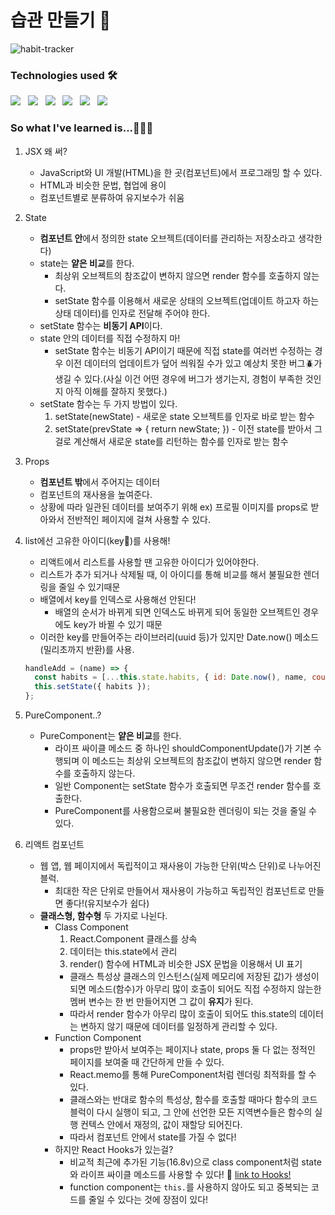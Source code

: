 # 습관 만들기 😤

![habit-tracker](https://user-images.githubusercontent.com/66554164/113257439-95117180-9305-11eb-9af8-6d6863d96ea0.gif)

### Technologies used 🛠

<p>
    <img src="https://img.shields.io/badge/React-61DAFB?style=flat&logo=React&logoColor=black"/>&nbsp;&nbsp;
    <img src="https://img.shields.io/badge/JavaScript-F7DF1E?style=flat&logo=JavaScript&logoColor=black"/>&nbsp;&nbsp;
    <img src="https://img.shields.io/badge/HTML-E34F26?style=flat&logo=HTML5&logoColor=white"/>&nbsp;&nbsp;
    <img src="https://img.shields.io/badge/CSS-1572B6?style=flat&logo=CSS3&logoColor=white"/>&nbsp;&nbsp;
    <img src="https://img.shields.io/badge/Node.js-339933?style=flat&logo=Node.js&logoColor=white"/>&nbsp;&nbsp;
    <img src="https://img.shields.io/badge/Yarn-2C8EBB?style=flat&logo=Yarn&logoColor=white"/>
 </p>

### So what I've learned is...🏃🏻‍♂️

1. JSX 왜 써?
   - JavaScript와 UI 개발(HTML)을 한 곳(컴포넌트)에서 프로그래밍 할 수 있다.
   - HTML과 비슷한 문법, 협업에 용이
   - 컴포넌트별로 분류하여 유지보수가 쉬움
2. State

   - **컴포넌트 안**에서 정의한 state 오브젝트(데이터를 관리하는 저장소라고 생각한다)
   - state는 **얕은 비교**를 한다.
     - 최상위 오브젝트의 참조값이 변하지 않으면 render 함수를 호출하지 않는다.
     - setState 함수를 이용해서 새로운 상태의 오브젝트(업데이트 하고자 하는 상태 데이터)를 인자로 전달해 주어야 한다.
   - setState 함수는 **비동기 API**이다.
   - state 안의 데이터를 직접 수정하지 마!
     - setState 함수는 비동기 API이기 때문에 직접 state를 여러번 수정하는 경우 이전 데이터의 업데이트가 덮어 씌워질 수가 있고 예상치 못한 버그🪲가 생길 수 있다.(사실 이건 어떤 경우에 버그가 생기는지, 경험이 부족한 것인지 아직 이해를 잘하지 못했다.)
   - setState 함수는 두 가지 방법이 있다.
     1. setState(newState) - 새로운 state 오브젝트를 인자로 바로 받는 함수
     2. setState(prevState => { return newState; }) - 이전 state를 받아서 그걸로 계산해서 새로운 state를 리턴하는 함수를 인자로 받는 함수

3. Props
   - **컴포넌트 밖**에서 주어지는 데이터
   - 컴포넌트의 재사용을 높여준다.
   - 상황에 따라 일관된 데이터를 보여주기 위해 ex) 프로필 이미지를 props로 받아와서 전반적인 페이지에 걸쳐 사용할 수 있다.
4. list에선 고유한 아이디(key🔑)를 사용해!
   - 리액트에서 리스트를 사용할 땐 고유한 아이디가 있어야한다.
   - 리스트가 추가 되거나 삭제될 때, 이 아이디를 통해 비교를 해서 불필요한 렌더링을 줄일 수 있기때문
   - 배열에서 key를 인덱스로 사용해선 안된다!
     - 배열의 순서가 바뀌게 되면 인덱스도 바뀌게 되어 동일한 오브젝트인 경우에도 key가 바뀔 수 있기 때문
   - 이러한 key를 만들어주는 라이브러리(uuid 등)가 있지만 Date.now() 메소드(밀리초까지 반환)를 사용.
   ```jsx
   handleAdd = (name) => {
     const habits = [...this.state.habits, { id: Date.now(), name, count: 0 }];
     this.setState({ habits });
   };
   ```
5. PureComponent..?
   - PureComponent는 **얕은 비교**를 한다.
     - 라이프 싸이클 메소드 중 하나인 shouldComponentUpdate()가 기본 수행되며 이 메소드는 최상위 오브젝트의 참조값이 변하지 않으면 render 함수를 호출하지 않는다.
     - 일반 Component는 setState 함수가 호출되면 무조건 render 함수를 호출한다.
     - PureComponent를 사용함으로써 불필요한 렌더링이 되는 것을 줄일 수 있다.
6. 리액트 컴포넌트
   - 웹 앱, 웹 페이지에서 독립적이고 재사용이 가능한 단위(박스 단위)로 나누어진 블럭.
     - 최대한 작은 단위로 만들어서 재사용이 가능하고 독립적인 컴포넌트로 만들면 좋다!(유지보수가 쉽다)
   - **클래스형, 함수형** 두 가지로 나뉜다.
     - Class Component
       1. React.Component 클래스를 상속
       2. 데이터는 this.state에서 관리
       3. render() 함수에 HTML과 비슷한 JSX 문법을 이용해서 UI 표기
       - 클래스 특성상 클래스의 인스턴스(실제 메모리에 저장된 값)가 생성이 되면 메소드(함수)가 아무리 많이 호출이 되어도 직접 수정하지 않는한 멤버 변수는 한 번 만들어지면 그 값이 **유지**가 된다.
       - 따라서 render 함수가 아무리 많이 호출이 되어도 this.state의 데이터는 변하지 않기 때문에 데이터를 일정하게 관리할 수 있다.
     - Function Component
       - props만 받아서 보여주는 페이지나 state, props 둘 다 없는 정적인 페이지를 보여줄 때 간단하게 만들 수 있다.
       - React.memo를 통해 PureComponent처럼 렌더링 최적화를 할 수 있다.
       - 클래스와는 반대로 함수의 특성상, 함수를 호출할 때마다 함수의 코드 블럭이 다시 실행이 되고, 그 안에 선언한 모든 지역변수들은 함수의 실행 컨텍스 안에서 재정의, 값이 재할당 되어진다.
       - 따라서 컴포넌트 안에서 state를 가질 수 없다!
     - 하지만 React Hooks가 있는걸?
       - 비교적 최근에 추가된 기능(16.8v)으로 class component처럼 state와 라이프 싸이클 메소드를 사용할 수 있다! 👏 [link to Hooks!](https://reactjs.org/docs/hooks-state.html)
       - function component는 `this.`를 사용하지 않아도 되고 중복되는 코드를 줄일 수 있다는 것에 장점이 있다!
